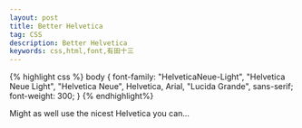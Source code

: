 ```yaml
---
layout: post
title: Better Helvetica
tag: CSS
description: Better Helvetica
keywords: css,html,font,有田十三
---
```


{% highlight css %}
body {
   font-family: "HelveticaNeue-Light", "Helvetica Neue Light", "Helvetica Neue", Helvetica, Arial, "Lucida Grande", sans-serif;
   font-weight: 300;
}
{% endhighlight%}

Might as well use the nicest Helvetica you can...